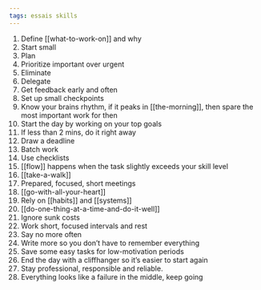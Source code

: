 ```yaml
---
tags: essais skills 
---
```



1. Define [[what-to-work-on]] and why
2. Start small
3. Plan
4. Prioritize important over urgent
5. Eliminate
6. Delegate
7. Get feedback early and often
8. Set up small checkpoints
9. Know your brains rhythm, if it peaks in [[the-morning]], then spare the most important work for then 
10. Start the day by working on your top goals
11. If less than 2 mins, do it right away
9. Draw a deadline
12. Batch work
13. Use checklists 
13. [[flow]] happens when the task slightly exceeds your skill level 
13. [[take-a-walk]]
14. Prepared, focused, short meetings
15. [[go-with-all-your-heart]]
16. Rely on [[habits]] and [[systems]]
17. [[do-one-thing-at-a-time-and-do-it-well]]
18. Ignore sunk costs
19. Work short, focused intervals and rest
20. Say no more often
21. Write more so you don’t have to remember everything
22. Save some easy tasks for low-motivation periods
23. End the day with a cliffhanger so it’s easier to start again
24. Stay professional, responsible and reliable.
25. Everything looks like a failure in the middle, keep going